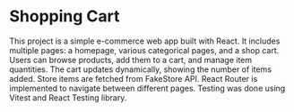 # Shopping Cart

This project is a simple e-commerce web app built with React. It includes multiple pages: a homepage, various categorical pages, and a shop cart. Users can browse products, add them to a cart, and manage item quantities. The cart updates dynamically, showing the number of items added. Store items are fetched from FakeStore API. React Router is implemented to navigate between different pages. Testing was done using Vitest and React Testing library.
